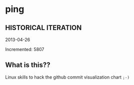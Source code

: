 # ping

## HISTORICAL ITERATION
2013-04-26

Incremented: 5807

## What is this?? 
Linux skills to hack the github commit visualization chart `;-)`
